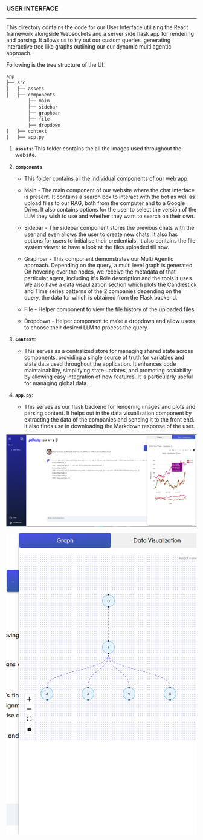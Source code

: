 ### USER INTERFACE
---
This directory contains the code for our User Interface utilizing the React framework alongside Websockets and a server side flask app for rendering and parsing. It allows us to try out our custom queries, generating interactive tree like graphs outlining our our dynamic multi agentic approach.


Following is the tree structure of the UI:
```
app
├── src
│   ├── assets
│   ├── components
        ├── main
        ├── sidebar
        ├── graphbar
        ├── file
        ├── dropdown
│   ├── context
│   ├── app.py

```

1. **``assets``**:  This folder contains the all the images used throughout the website.
2. **``components``**: 
    - This folder contains all the individual components of our web app.
    - Main - The main component of our website where the chat interface is present. It contains a search box to interact with the bot as well as upload files to our RAG, both from the computer and to a Google Drive.  It also contains options for the user to select the version of the LLM they wish to use and whether they want to search on their own.
    - Sidebar - The sidebar component stores the previous chats with the user and even allows the user to create new chats. It also has options for users to initialise their credentials. It also contains the file system viewer to have a look at the files uploaded till now.

    - Graphbar - This component demonstrates our Multi Agentic approach. Depending on the query, a multi level graph is generated. On hovering over the nodes, we receive the metadata of that particular agent, including it's Role description and the tools it uses. We also have a data visaulization section which plots the Candlestick and Time series patterns of the 2 companies depending on the query, the data for which is obtained from the Flask backend.  

    - File - Helper component to view the file history of the uploaded files.
    - Dropdown - Helper component to make a dropdown and allow users to choose their desired LLM to process the query.

3. **``Context``**:
    - This serves as a centralized store for managing shared state across components, providing a single source of truth for variables and state data used throughout the application. It enhances code maintainability, simplifying state updates, and promoting scalability by allowing easy integration of new features. It is particularly useful for managing global data.

3. **``app.py``**:
    - This serves as our flask backend for rendering images and plots and parsing content. It helps out in the data visualization component by extracting the data of the companies and sending it to the front end. It also finds use in downloading the Markdown response of the user.

 
 ![image](../assets/full_ui.png)

![image](../assets/graph.png)
